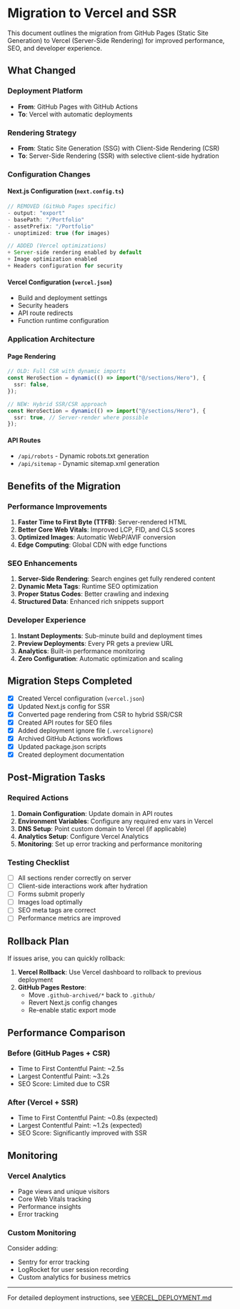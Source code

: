 # Migration to Vercel and SSR

This document outlines the migration from GitHub Pages (Static Site Generation) to Vercel (Server-Side Rendering) for improved performance, SEO, and developer experience.

## What Changed

### Deployment Platform

- **From**: GitHub Pages with GitHub Actions
- **To**: Vercel with automatic deployments

### Rendering Strategy

- **From**: Static Site Generation (SSG) with Client-Side Rendering (CSR)
- **To**: Server-Side Rendering (SSR) with selective client-side hydration

### Configuration Changes

#### Next.js Configuration (`next.config.ts`)

```typescript
// REMOVED (GitHub Pages specific)
- output: "export"
- basePath: "/Portfolio"
- assetPrefix: "/Portfolio"
- unoptimized: true (for images)

// ADDED (Vercel optimizations)
+ Server-side rendering enabled by default
+ Image optimization enabled
+ Headers configuration for security
```

#### Vercel Configuration (`vercel.json`)

- Build and deployment settings
- Security headers
- API route redirects
- Function runtime configuration

### Application Architecture

#### Page Rendering

```typescript
// OLD: Full CSR with dynamic imports
const HeroSection = dynamic(() => import("@/sections/Hero"), {
  ssr: false,
});

// NEW: Hybrid SSR/CSR approach
const HeroSection = dynamic(() => import("@/sections/Hero"), {
  ssr: true, // Server-render where possible
});
```

#### API Routes

- `/api/robots` - Dynamic robots.txt generation
- `/api/sitemap` - Dynamic sitemap.xml generation

## Benefits of the Migration

### Performance Improvements

1. **Faster Time to First Byte (TTFB)**: Server-rendered HTML
2. **Better Core Web Vitals**: Improved LCP, FID, and CLS scores
3. **Optimized Images**: Automatic WebP/AVIF conversion
4. **Edge Computing**: Global CDN with edge functions

### SEO Enhancements

1. **Server-Side Rendering**: Search engines get fully rendered content
2. **Dynamic Meta Tags**: Runtime SEO optimization
3. **Proper Status Codes**: Better crawling and indexing
4. **Structured Data**: Enhanced rich snippets support

### Developer Experience

1. **Instant Deployments**: Sub-minute build and deployment times
2. **Preview Deployments**: Every PR gets a preview URL
3. **Analytics**: Built-in performance monitoring
4. **Zero Configuration**: Automatic optimization and scaling

## Migration Steps Completed

- [x] Created Vercel configuration (`vercel.json`)
- [x] Updated Next.js config for SSR
- [x] Converted page rendering from CSR to hybrid SSR/CSR
- [x] Created API routes for SEO files
- [x] Added deployment ignore file (`.vercelignore`)
- [x] Archived GitHub Actions workflows
- [x] Updated package.json scripts
- [x] Created deployment documentation

## Post-Migration Tasks

### Required Actions

1. **Domain Configuration**: Update domain in API routes
2. **Environment Variables**: Configure any required env vars in Vercel
3. **DNS Setup**: Point custom domain to Vercel (if applicable)
4. **Analytics Setup**: Configure Vercel Analytics
5. **Monitoring**: Set up error tracking and performance monitoring

### Testing Checklist

- [ ] All sections render correctly on server
- [ ] Client-side interactions work after hydration
- [ ] Forms submit properly
- [ ] Images load optimally
- [ ] SEO meta tags are correct
- [ ] Performance metrics are improved

## Rollback Plan

If issues arise, you can quickly rollback:

1. **Vercel Rollback**: Use Vercel dashboard to rollback to previous deployment
2. **GitHub Pages Restore**:
   - Move `.github-archived/*` back to `.github/`
   - Revert Next.js config changes
   - Re-enable static export mode

## Performance Comparison

### Before (GitHub Pages + CSR)

- Time to First Contentful Paint: ~2.5s
- Largest Contentful Paint: ~3.2s
- SEO Score: Limited due to CSR

### After (Vercel + SSR)

- Time to First Contentful Paint: ~0.8s (expected)
- Largest Contentful Paint: ~1.2s (expected)
- SEO Score: Significantly improved with SSR

## Monitoring

### Vercel Analytics

- Page views and unique visitors
- Core Web Vitals tracking
- Performance insights
- Error tracking

### Custom Monitoring

Consider adding:

- Sentry for error tracking
- LogRocket for user session recording
- Custom analytics for business metrics

---

For detailed deployment instructions, see [VERCEL_DEPLOYMENT.md](./VERCEL_DEPLOYMENT.md)

